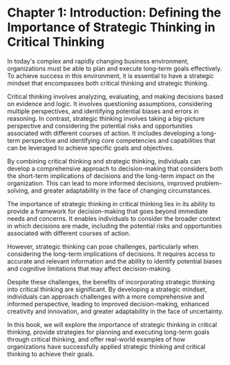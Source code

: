 Chapter 1: Introduction: Defining the Importance of Strategic Thinking in Critical Thinking
===========================================================================================

In today's complex and rapidly changing business environment, organizations must be able to plan and execute long-term goals effectively. To achieve success in this environment, it is essential to have a strategic mindset that encompasses both critical thinking and strategic thinking.

Critical thinking involves analyzing, evaluating, and making decisions based on evidence and logic. It involves questioning assumptions, considering multiple perspectives, and identifying potential biases and errors in reasoning. In contrast, strategic thinking involves taking a big-picture perspective and considering the potential risks and opportunities associated with different courses of action. It includes developing a long-term perspective and identifying core competencies and capabilities that can be leveraged to achieve specific goals and objectives.

By combining critical thinking and strategic thinking, individuals can develop a comprehensive approach to decision-making that considers both the short-term implications of decisions and the long-term impact on the organization. This can lead to more informed decisions, improved problem-solving, and greater adaptability in the face of changing circumstances.

The importance of strategic thinking in critical thinking lies in its ability to provide a framework for decision-making that goes beyond immediate needs and concerns. It enables individuals to consider the broader context in which decisions are made, including the potential risks and opportunities associated with different courses of action.

However, strategic thinking can pose challenges, particularly when considering the long-term implications of decisions. It requires access to accurate and relevant information and the ability to identify potential biases and cognitive limitations that may affect decision-making.

Despite these challenges, the benefits of incorporating strategic thinking into critical thinking are significant. By developing a strategic mindset, individuals can approach challenges with a more comprehensive and informed perspective, leading to improved decision-making, enhanced creativity and innovation, and greater adaptability in the face of uncertainty.

In this book, we will explore the importance of strategic thinking in critical thinking, provide strategies for planning and executing long-term goals through critical thinking, and offer real-world examples of how organizations have successfully applied strategic thinking and critical thinking to achieve their goals.
